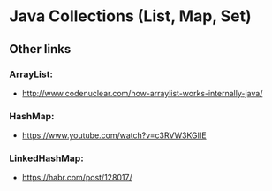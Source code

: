 # Java Collections (List, Map, Set)

## Other links
### ArrayList:
- http://www.codenuclear.com/how-arraylist-works-internally-java/

### HashMap:
- https://www.youtube.com/watch?v=c3RVW3KGIIE

### LinkedHashMap:
- https://habr.com/post/128017/
